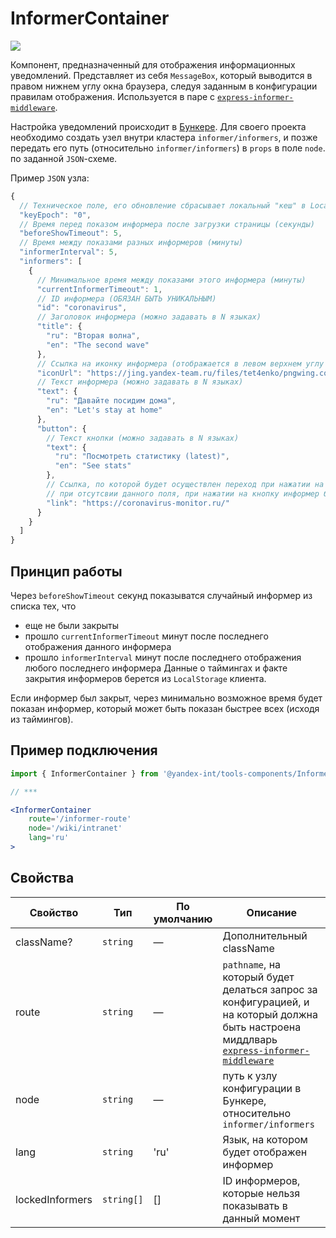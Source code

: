 # InformerContainer

<a
  href='https://github.yandex-team.ru/search-interfaces/frontend/tree/master/packages/tools-components/src/components/InformerContainer'
  target='_blank'>
  <img
    src='https://badger.yandex-team.ru/custom/[Исходники]/[Github][green]/badge.svg'
  />
</a>

Компонент, предназначенный для отображения информационных уведомлений.
Представляет из себя `MessageBox`, который выводится в правом нижнем углу окна браузера, следуя заданным в конфигурации правилам отображения.
Используется в паре с [`express-informer-middleware`](https://github.yandex-team.ru/search-interfaces/frontend/tree/master/packages/express-informer-middleware).

Настройка уведомлений происходит в [Бункере](https://bunker.yandex-team.ru/informer/informers).
Для своего проекта необходимо создать узел внутри кластера `informer/informers`, и позже передать его путь (относительно `informer/informers`) в `props` в поле `node`.
по заданной `JSON`-схеме.

Пример `JSON` узла:

```js
{
  // Техническое поле, его обновление сбрасывает локальный "кеш" в LocalStorage пользователя
  "keyEpoch": "0",
  // Время перед показом информера после загрузки страницы (секунды)
  "beforeShowTimeout": 5,
  // Время между показами разных информеров (минуты)
  "informerInterval": 5,
  "informers": [
    {
      // Минимальное время между показами этого информера (минуты)
      "currentInformerTimeout": 1,
      // ID информера (ОБЯЗАН БЫТЬ УНИКАЛЬНЫМ)
      "id": "coronavirus",
      // Заголовок информера (можно задавать в N языках)
      "title": {
        "ru": "Вторая волна",
        "en": "The second wave"
      },
      // Ссылка на иконку информера (отображается в левом верхнем углу информера)
      "iconUrl": "https://jing.yandex-team.ru/files/tet4enko/pngwing.com.png",
      // Текст информера (можно задавать в N языках)
      "text": {
        "ru": "Давайте посидим дома",
        "en": "Let's stay at home"
      },
      "button": {
        // Текст кнопки (можно задавать в N языках)
        "text": {
          "ru": "Посмотреть статистику (latest)",
          "en": "See stats"
        },
        // Ссылка, по которой будет осуществлен переход при нажатии на кнопку (необязательное поле)
        // при отсутсвии данного поля, при нажатии на кнопку информер будет закрываться
        "link": "https://coronavirus-monitor.ru/"
      }
    }
  ]
}
```

## Принцип работы

Через `beforeShowTimeout` секунд показыватся случайный информер из списка тех, что
 * еще не были закрыты 
 * прошло `currentInformerTimeout` минут после последнего отображения данного информера
 * прошло `informerInterval` минут после последнего отображения любого последнего информера
Данные о таймингах и факте закрытия информеров берется из `LocalStorage` клиента.

Если информер был закрыт, через минимально возможное время будет показан информер, который может быть показан быстрее всех (исходя из таймингов).


## Пример подключения

```jsx
import { InformerContainer } from '@yandex-int/tools-components/InformerContainer/desktop';

// ***

<InformerContainer
    route='/informer-route'
    node='/wiki/intranet'
    lang='ru'
>
```

## Свойства

| Свойство    | Тип                                                                                                                                                                                                                                                               | По умолчанию | Описание                                                                                                                               |
| ----------- | ----------------------------------------------------------------------------------------------------------------------------------------------------------------------------------------------------------------------------------------------------------------- | ------------ | -------------------------------------------------------------------------------------------------------------------------------------- |
| className?  | `string`                                                                                                                                                                                                                                                          | —            | Дополнительный className                                                                                                               |
| route       | `string`                                                                                                                                                                                                                                                          | —            | `pathname`, на который будет делаться запрос за конфигурацией, и на который должна быть настроена миддлварь [`express-informer-middleware`](https://github.yandex-team.ru/search-interfaces/frontend/tree/master/packages/express-informer-middleware) |
| node        | `string`                                                                                                                                                                                                                                                          | —            | путь к узлу конфигурации в Бункере, относительно `informer/informers`                                                                  |
| lang        | `string`                                                                                                                                                                                                                                                          | 'ru'         | Язык, на котором будет отображен информер                                                                                              |
| lockedInformers        | `string[]`                                                                                                                                                                                                                                                          | []           | ID информеров, которые нельзя показывать в данный момент                                                                                              |

